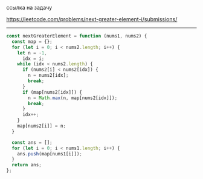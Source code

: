 ссылка на задачу 

https://leetcode.com/problems/next-greater-element-i/submissions/


---
```js
const nextGreaterElement = function (nums1, nums2) {
  const map = {};
  for (let i = 0; i < nums2.length; i++) {
    let n = -1,
      idx = i;
    while (idx < nums2.length) {
      if (nums2[i] < nums2[idx]) {
        n = nums2[idx];
        break;
      }
      if (map[nums2[idx]]) {
        n = Math.max(n, map[nums2[idx]]);
        break;
      }
      idx++;
    }
    map[nums2[i]] = n;
  }

  const ans = [];
  for (let i = 0; i < nums1.length; i++) {
    ans.push(map[nums1[i]]);
  }
  return ans;
};
```
